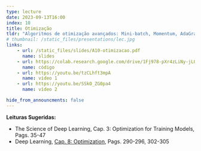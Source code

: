```yaml
---
type: lecture
date: 2023-09-13T16:00
index: 10
title: Otimização
tldr: "Algoritmos de otimização avançados: Mini-batch, Momentum, AdaGrad, RMSProp, Adam."
# thumbnail: /static_files/presentations/lec.jpg
links: 
    - url: /static_files/slides/A10-otimizacao.pdf
      name: slides
    - url: https://colab.research.google.com/drive/1Fj978-pXr4zLiNy-jLQ-CB4RdfxY7TUW?usp=sharing
      name: código      
    - url: https://youtu.be/tzCLhft3mpA
      name: vídeo 1
    - url: https://youtu.be/SSkO_ZG0pa4
      name: vídeo 2

hide_from_announcments: false
---
```

**Leituras Sugeridas:**
- The Science of Deep Learning, Cap. 3: Optimization for Training Models, Pags. 35-47
- Deep Learning, [Cap. 8: Optimization](https://www.deeplearningbook.org/contents/optimization.html), Pags. 290-296, 302-305